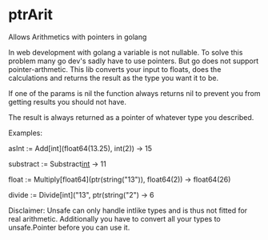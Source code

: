 # ptrArit
Allows Arithmetics with pointers in golang 

In web development with golang a variable is not nullable. To solve this problem many go dev's sadly have to use pointers. But go does not support 
pointer-arthmetic. This lib converts your input to floats, does the calculations and returns the result as the type you want it to be. 

If one of the params is nil the function always returns nil to prevent you from getting results you should not have.

The result is always returned as a pointer of whatever type you described. 



Examples: 

asInt := Add[int](float64(13.25), int(2)) -> 15

substract := Substract[int]("13", "2") -> 11

float := Multiply[float64](ptr(string("13")), float64(2)) -> float64(26)

divide := Divide[int]("13", ptr(string("2") -> 6

Disclaimer: 
Unsafe can only handle intlike types and is thus not fitted for real arithmetic.
Additionally you have to convert all your types to unsafe.Pointer before you can use it.


